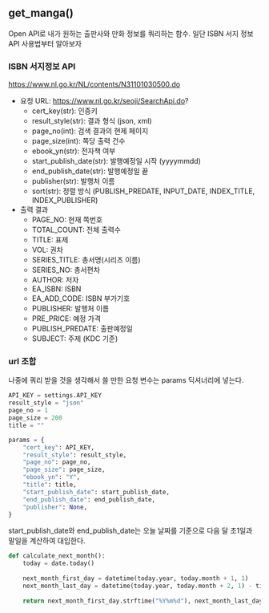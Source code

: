 ## get_manga()
Open API로 내가 원하는 출판사와 만화 정보를 쿼리하는 함수. 일단 ISBN 서지 정보 API 사용법부터 알아보자
### ISBN 서지정보 API
https://www.nl.go.kr/NL/contents/N31101030500.do
* 요청 URL: https://www.nl.go.kr/seoji/SearchApi.do?
	* cert_key(str): 인증키
	* result_style(str): 결과 형식 (json, xml)
	* page_no(int): 검색 결과의 현제 페이지
	* page_size(int): 쪽당 출력 건수
	* ebook_yn(str): 전자책 여부
	* start_publish_date(str): 발행예정일 시작 (yyyymmdd)
	* end_publish_date(str): 발행예정일 끝
	* publisher(str): 발행처 이름
	* sort(str): 정렬 방식 (PUBLISH_PREDATE, INPUT_DATE, INDEX_TITLE, INDEX_PUBLISHER)
* 출력 결과
	* PAGE_NO: 현재 쪽번호
	* TOTAL_COUNT: 전체 출력수
	* TITLE: 표제
	* VOL: 권차
	* SERIES_TITLE: 총서명(시리즈 이름)
	* SERIES_NO: 총서편차
	* AUTHOR: 저자
	* EA_ISBN: ISBN
	* EA_ADD_CODE: ISBN 부가기호
	* PUBLISHER: 발행처 이름
	* PRE_PRICE: 예정 가격
	* PUBLISH_PREDATE: 출판예정일
	* SUBJECT: 주제 (KDC 기준)

### url 조합
나중에 쿼리 받을 것을 생각해서 쓸 만한 요청 변수는 params 딕셔너리에 넣는다.
```python
API_KEY = settings.API_KEY
result_style = "json"
page_no = 1
page_size = 200
title = ""

params = {
	"cert_key": API_KEY,
	"result_style": result_style,
	"page_no": page_no,
	"page_size": page_size,
	"ebook_yn": "Y",
	"title": title,
	"start_publish_date": start_publish_date,
	"end_publish_date": end_publish_date,
	"publisher": None,
}
```
start_publish_date와 end_publish_date는 오늘 날짜를 기준으로 다음 달 초1일과 말일을 계산하여 대입한다.
```python
def calculate_next_month():
	today = date.today()
	
	next_month_first_day = datetime(today.year, today.month + 1, 1)
	next_month_last_day = datetime(today.year, today.month + 2, 1) - timedelta(days=1)
	
	return next_month_first_day.strftime("%Y%m%d"), next_month_last_day.strftime("%Y%m%d")
```
